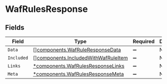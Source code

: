 # WafRulesResponse


## Fields

| Field                                                                                  | Type                                                                                   | Required                                                                               | Description                                                                            |
| -------------------------------------------------------------------------------------- | -------------------------------------------------------------------------------------- | -------------------------------------------------------------------------------------- | -------------------------------------------------------------------------------------- |
| `Data`                                                                                 | [][components.WafRuleResponseData](../../models/shared/wafruleresponsedata.md)         | :heavy_minus_sign:                                                                     | N/A                                                                                    |
| `Included`                                                                             | [][components.IncludedWithWafRuleItem](../../models/shared/includedwithwafruleitem.md) | :heavy_minus_sign:                                                                     | N/A                                                                                    |
| `Links`                                                                                | [*components.WafRulesResponseLinks](../../models/shared/wafrulesresponselinks.md)      | :heavy_minus_sign:                                                                     | N/A                                                                                    |
| `Meta`                                                                                 | [*components.WafRulesResponseMeta](../../models/shared/wafrulesresponsemeta.md)        | :heavy_minus_sign:                                                                     | N/A                                                                                    |